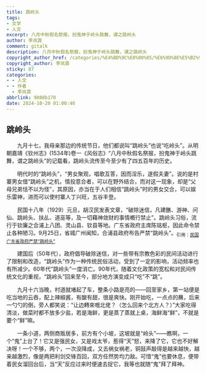 ```yaml
---
title: 跳岭头
tags:
- 文学
- 人文
excerpt: 八月中秋假名祭报，扮鬼神于岭头跳舞，谓之跳岭头
author: 李岚霏
comment: gitalk
description: 八月中秋假名祭报，扮鬼神于岭头跳舞，谓之跳岭头
copyright_author_href: /categories/%E4%BD%9C%E8%80%85/%E6%9D%8E%E5%B2%9A%E9%9C%8F/
copyright_author: 李岚霏
sticky: 87
categories:
- - 人文
- - 作者
  - 李岚霏
abbrlink: 9088b170
date: 2024-10-20 01:00:40
---
```


## 跳岭头

&emsp;&emsp;九月十七，我母亲那边的传统节日，他们都说叫“跳岭头”也说“吃岭头”。从明朝嘉靖《钦州志》(1534年)卷一《风俗志》“八月中秋假名祭报，扮鬼神于岭头跳舞，谓之跳岭头”的记载看，跳岭头流传至今至少有了四五百年的历史。

&emsp;&emsp;明代时的“跳岭头”，“男女聚观，唱歌互答，因而淫乐，遂假夫妻”。说的是村寨男女借“跳岭头”之机，情投意合者，可以在野外结合，而对这一现象，却是“父母兄弟恬不以为怪”，其原因，亦当在于人们相信“跳岭头”时的男女交合，可以娱乐雷神，进而可以使村寨人丁兴旺，五谷丰登。

&emsp;&emsp;民国十八年（1929）元旦，胡汉民发表文章，“破除迷信，凡建醮、游神、问仙、跳岭头、扶乩、道巫等，及一切藉神敛财的事情槪行禁止”。跳岭头习俗，流行于钦廉之合浦上八团、灵山县、钦县等地。广东省政府主席陈铭枢，因此命令禁止各种陋习。9月25日，省城广州闻知，合浦县政府布告严禁“跳岭头”。<sub>引用：[民国广东省政府严禁“跳岭头”](https://yesandnoandperhaps.cn/posts/3fa470e2.html)</sub>

&emsp;&emsp;建国后（50年代），政府倡导破除迷信，对一些带有宗教色彩的民间活动进行了限制和改造，“跳岭头”作为一种传统民俗活动，受到了一定的影响，活动频率也有所减少。60年代“跳岭头”一度消亡。90年代，随着文化政策的宽松和对民间传统文化的重视，“跳岭头”回来至今，部分地方演变成只“吃”不“跳”。

&emsp;&emsp;九月十六当晚，村道就堵起了车，整条小路是亮的——回至家乡，第一站便是吃当地的云吞，配上辣椒酱，有酸有甜，很是爽快。刚开始吃，一点点的蘸，后来一勺勺的倒，旁人都笑说：“让边轉來嘅北佬？（怎么回来个北方人？）”大家吃得清淡，做菜时都不放多少盐，若是海鲜，更是蒸了蒸就上桌，海鲜海“鲜”，不就是要个“鲜”嘛。

&emsp;&emsp;一条小道，两侧商贩居多，前方有个小坡，这坡就是“岭头”——瞧啊，一个“鬼”上台了！它又是强民女，又是戏太爷，惹得“天”怒，来降了它，它也不好解决呀！一个不够，两个，一次没降成，又去祸女祸老，铜鼓声敲得是越来越快，越来越激烈，像是两把利剑交锋百回，双方任然势均力敌。可惜“鬼”也要休息，便带着民女溜回台后，当“天”反应过来时便速去捉它，我等也就随“鬼”拜了拜神。